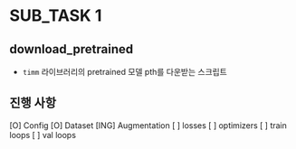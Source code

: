 # SUB_TASK 1

## download_pretrained 
- `timm` 라이브러리의 pretrained 모델 pth를 다운받는 스크립트

## 진행 사항 
 [O] Config
 [O] Dataset
 [ING] Augmentation
 [ ] losses
 [ ] optimizers
 [ ] train loops
 [ ] val loops 